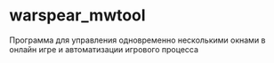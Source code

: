 # warspear_mwtool
Программа для управления одновременно несколькими окнами в онлайн игре и автоматизации игрового процесса
